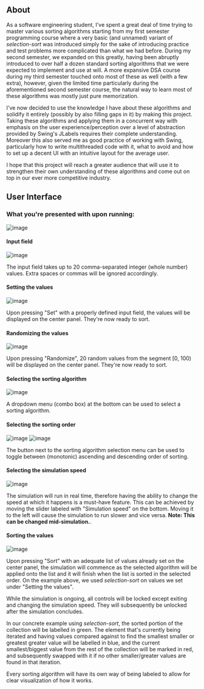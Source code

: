 ## About
As a software engineering student, I've spent a great deal of time trying to master various sorting algorithms starting from my first semester programming course where a very basic (and unnamed) variant of *selection-sort* was introduced simply for the sake of introducing practice and test problems more complicated than what we had before. During my second semester, we expanded on this greatly, having been abruptly introduced to over half a dozen standard sorting algorithms that we were expected to implement and use at will. A more expansive DSA course during my third semester touched onto most of these as well (with a few extra), however, given the limited time particularly during the aforementioned second semester course, the natural way to learn most of these algorithms was mostly just pure memorization.

I've now decided to use the knowledge I have about these algorithms and solidify it entirely (possibly by also filling gaps in it) by making this project. Taking these algorithms and applying them in a concurrent way with emphasis on the user experience/perception over a level of abstraction provided by Swing's JLabels requires their complete understanding. Moreover this also served me as good practice of working with Swing, particularly how to write multithreaded code with it, what to avoid and how to set up a decent UI with an intuitive layout for the average user.

I hope that this project will reach a greater audience that will use it to strengthen their own understanding of these algorithms and come out on top in our ever more competitive industry.

## User Interface

### What you're presented with upon running:
![image](https://github.com/user-attachments/assets/f8f0ec74-0c8c-408f-a244-dc9e2ba5583d)

#### Input field
![image](https://github.com/user-attachments/assets/1b40c3a2-1f97-4e31-81db-bad92e14e59c)

The input field takes up to 20 comma-separated integer (whole number) values. Extra spaces or commas will be ignored accordingly.

#### Setting the values
![image](https://github.com/user-attachments/assets/e6a6dcc2-316d-42b8-ac25-82f5215dcb65)

Upon pressing "Set" with a properly defined input field, the values will be displayed on the center panel. They're now ready to sort.

#### Randomizing the values
![image](https://github.com/user-attachments/assets/46e80b18-2c4a-4ef3-9e3b-4140adbe75c3)

Upon pressing "Randomize", 20 random values from the segment [0, 100) will be displayed on the center panel. They're now ready to sort.

#### Selecting the sorting algorithm
![image](https://github.com/user-attachments/assets/9fb59cfd-e47c-4f1b-ae4b-07d1ded58e89)

A dropdown menu (combo box) at the bottom can be used to select a sorting algorithm.

#### Selecting the sorting order
![image](https://github.com/user-attachments/assets/17570e02-172e-4c0b-b928-194dee05146a)
![image](https://github.com/user-attachments/assets/3b09dcfd-df31-4d1d-a98d-a9fbda36c95d)

The button next to the sorting algorithm selection menu can be used to toggle between (monotonic) ascending and descending order of sorting.

#### Selecting the simulation speed
![image](https://github.com/user-attachments/assets/9907fa82-7466-4bb1-a240-989ae976460a)

The simulation will run in real time, therefore having the ability to change the speed at which it happens is a must-have feature. This can be achieved by moving the slider labeled with "Simulation speed" on the bottom. Moving it to the left will cause the simulation to run slower and vice versa. **Note: This can be changed mid-simulation.**.

#### Sorting the values
![image](https://github.com/user-attachments/assets/8475fac5-2da5-4da8-9fb6-3e7625606474)

Upon pressing "Sort" with an adequate list of values already set on the center panel, the simulation will commence as the selected algorithm will be applied onto the list and it will finish when the list is sorted in the selected order. On the example above, we used *selection-sort* on values we set under "Setting the values". 

While the simulation is ongoing, all controls will be locked except exiting and changing the simulation speed. They will subsequently be unlocked after the simulation concludes.

In our concrete example using *selection-sort*, the sorted portion of the collection will be labelled in green. The element that's currently being iterated and having values compared against to find the smallest smaller or greatest greater value will be labelled in blue, and the current smallest/biggest value from the rest of the collection will be marked in red, and subsequently swapped with it if no other smaller/greater values are found in that iteration.

Every sorting algorithm will have its own way of being labeled to allow for clear visualization of how it works.
